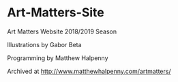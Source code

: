 # Art-Matters-Site

Art Matters Website
2018/2019 Season

Illustrations by Gabor Beta

Programming by Matthew Halpenny

Archived at http://www.matthewhalpenny.com/artmatters/
